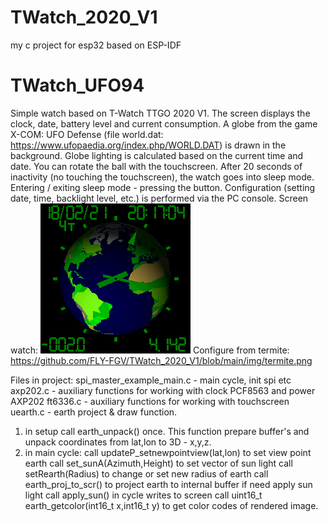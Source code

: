 # TWatch_2020_V1
my c project for esp32 based on ESP-IDF
# TWatch_UFO94
Simple watch based on T-Watch TTGO 2020 V1.
The screen displays the clock, date, battery level and current consumption.
A globe from the game X-COM: UFO Defense (file world.dat: https://www.ufopaedia.org/index.php/WORLD.DAT) is drawn in the background. Globe lighting is calculated based on the current time and date. You can rotate the ball with the touchscreen. After 20 seconds of inactivity (no touching the touchscreen), the watch goes into sleep mode. Entering / exiting sleep mode - pressing the button.
Configuration (setting date, time, backlight level, etc.) is performed via the PC console.
Screen watch:
![Screen watch](https://github.com/FLY-FGV/TWatch_2020_V1/blob/main/img/4.png)
Configure from termite:
https://github.com/FLY-FGV/TWatch_2020_V1/blob/main/img/termite.png

Files in project:
spi_master_example_main.c - main cycle, init spi etc
axp202.c - auxiliary functions for working with clock PCF8563 and power AXP202
ft6336.c - auxiliary functions for working with touchscreen
uearth.c - earth project & draw function.

1) in setup call earth_unpack() once.  This function prepare buffer's and unpack coordinates from lat,lon to 3D - x,y,z.
2) in main cycle:
call updateP_setnewpointview(lat,lon) to set view point earth
call set_sunA(Azimuth,Height) to set vector of sun light
call setRearth(Radius) to change or set new radius of earth
call earth_proj_to_scr() to project earth to internal buffer
if need apply sun light call apply_sun()
in cycle writes to screen call uint16_t earth_getcolor(int16_t x,int16_t y) to get color codes of rendered image.



